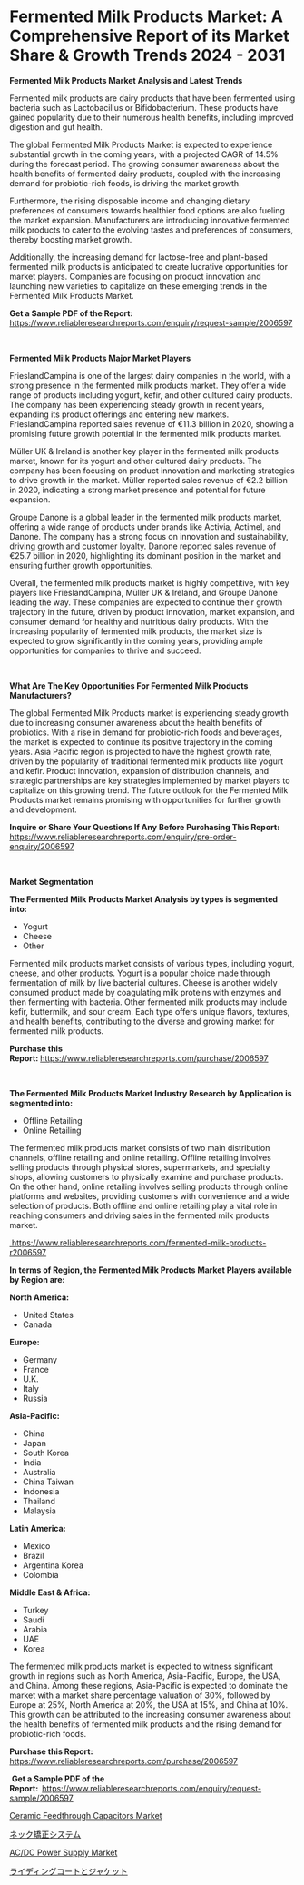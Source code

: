 <p><h1>Fermented Milk Products Market: A Comprehensive Report of its Market Share & Growth Trends 2024 - 2031</h1></p><p><strong>Fermented Milk Products Market Analysis and Latest Trends</strong></p>
<p><p>Fermented milk products are dairy products that have been fermented using bacteria such as Lactobacillus or Bifidobacterium. These products have gained popularity due to their numerous health benefits, including improved digestion and gut health.</p><p>The global Fermented Milk Products Market is expected to experience substantial growth in the coming years, with a projected CAGR of 14.5% during the forecast period. The growing consumer awareness about the health benefits of fermented dairy products, coupled with the increasing demand for probiotic-rich foods, is driving the market growth.</p><p>Furthermore, the rising disposable income and changing dietary preferences of consumers towards healthier food options are also fueling the market expansion. Manufacturers are introducing innovative fermented milk products to cater to the evolving tastes and preferences of consumers, thereby boosting market growth.</p><p>Additionally, the increasing demand for lactose-free and plant-based fermented milk products is anticipated to create lucrative opportunities for market players. Companies are focusing on product innovation and launching new varieties to capitalize on these emerging trends in the Fermented Milk Products Market.</p></p>
<p><strong>Get a Sample PDF of the Report:&nbsp;</strong> <a href="https://www.reliableresearchreports.com/enquiry/request-sample/2006597">https://www.reliableresearchreports.com/enquiry/request-sample/2006597</a></p>
<p>&nbsp;</p>
<p><strong>Fermented Milk Products Major Market Players</strong></p>
<p><p>FrieslandCampina is one of the largest dairy companies in the world, with a strong presence in the fermented milk products market. They offer a wide range of products including yogurt, kefir, and other cultured dairy products. The company has been experiencing steady growth in recent years, expanding its product offerings and entering new markets. FrieslandCampina reported sales revenue of €11.3 billion in 2020, showing a promising future growth potential in the fermented milk products market.</p><p>Müller UK & Ireland is another key player in the fermented milk products market, known for its yogurt and other cultured dairy products. The company has been focusing on product innovation and marketing strategies to drive growth in the market. Müller reported sales revenue of €2.2 billion in 2020, indicating a strong market presence and potential for future expansion.</p><p>Groupe Danone is a global leader in the fermented milk products market, offering a wide range of products under brands like Activia, Actimel, and Danone. The company has a strong focus on innovation and sustainability, driving growth and customer loyalty. Danone reported sales revenue of €25.7 billion in 2020, highlighting its dominant position in the market and ensuring further growth opportunities.</p><p>Overall, the fermented milk products market is highly competitive, with key players like FrieslandCampina, Müller UK & Ireland, and Groupe Danone leading the way. These companies are expected to continue their growth trajectory in the future, driven by product innovation, market expansion, and consumer demand for healthy and nutritious dairy products. With the increasing popularity of fermented milk products, the market size is expected to grow significantly in the coming years, providing ample opportunities for companies to thrive and succeed.</p></p>
<p>&nbsp;</p>
<p><strong>What Are The Key Opportunities For Fermented Milk Products Manufacturers?</strong></p>
<p><p>The global Fermented Milk Products market is experiencing steady growth due to increasing consumer awareness about the health benefits of probiotics. With a rise in demand for probiotic-rich foods and beverages, the market is expected to continue its positive trajectory in the coming years. Asia Pacific region is projected to have the highest growth rate, driven by the popularity of traditional fermented milk products like yogurt and kefir. Product innovation, expansion of distribution channels, and strategic partnerships are key strategies implemented by market players to capitalize on this growing trend. The future outlook for the Fermented Milk Products market remains promising with opportunities for further growth and development.</p></p>
<p><strong>Inquire or Share Your Questions If Any Before Purchasing This Report:</strong> <a href="https://www.reliableresearchreports.com/enquiry/pre-order-enquiry/2006597">https://www.reliableresearchreports.com/enquiry/pre-order-enquiry/2006597</a></p>
<p>&nbsp;</p>
<p><strong>Market Segmentation</strong></p>
<p><strong>The Fermented Milk Products Market Analysis by types is segmented into:</strong></p>
<p><ul><li>Yogurt</li><li>Cheese</li><li>Other</li></ul></p>
<p><p>Fermented milk products market consists of various types, including yogurt, cheese, and other products. Yogurt is a popular choice made through fermentation of milk by live bacterial cultures. Cheese is another widely consumed product made by coagulating milk proteins with enzymes and then fermenting with bacteria. Other fermented milk products may include kefir, buttermilk, and sour cream. Each type offers unique flavors, textures, and health benefits, contributing to the diverse and growing market for fermented milk products.</p></p>
<p><strong>Purchase this Report:&nbsp;</strong><a href="https://www.reliableresearchreports.com/purchase/2006597">https://www.reliableresearchreports.com/purchase/2006597</a></p>
<p>&nbsp;</p>
<p><strong>The Fermented Milk Products Market Industry Research by Application is segmented into:</strong></p>
<p><ul><li>Offline Retailing</li><li>Online Retailing</li></ul></p>
<p><p>The fermented milk products market consists of two main distribution channels, offline retailing and online retailing. Offline retailing involves selling products through physical stores, supermarkets, and specialty shops, allowing customers to physically examine and purchase products. On the other hand, online retailing involves selling products through online platforms and websites, providing customers with convenience and a wide selection of products. Both offline and online retailing play a vital role in reaching consumers and driving sales in the fermented milk products market.</p></p>
<p><a href="https://www.reliableresearchreports.com/fermented-milk-products-r2006597">&nbsp;https://www.reliableresearchreports.com/fermented-milk-products-r2006597</a></p>
<p><strong>In terms of Region, the Fermented Milk Products Market Players available by Region are:</strong></p>
<p>
    <p> <strong> North America: </strong>
        <ul>
            <li>United States</li>
            <li>Canada</li>
        </ul>
        </p> 
    <p> <strong> Europe: </strong>
        <ul>
            <li>Germany</li>
            <li>France</li>
            <li>U.K.</li>
            <li>Italy</li>
            <li>Russia</li>
        </ul>
        </p> 
    <p> <strong> Asia-Pacific: </strong>
        <ul>
            <li>China</li>
            <li>Japan</li>
            <li>South Korea</li>
            <li>India</li>
            <li>Australia</li>
            <li>China Taiwan</li>
            <li>Indonesia</li>
            <li>Thailand</li>
            <li>Malaysia</li>
        </ul>
        </p> 
    <p> <strong> Latin America: </strong>
        <ul>
            <li>Mexico</li>
            <li>Brazil</li>
            <li>Argentina Korea</li>
            <li>Colombia</li>
        </ul>
        </p> 
    <p> <strong> Middle East & Africa: </strong>
        <ul>
            <li>Turkey</li>
            <li>Saudi</li>
            <li>Arabia</li>
            <li>UAE</li>
            <li>Korea</li>
        </ul>
    </p>
    </p>
<p><p>The fermented milk products market is expected to witness significant growth in regions such as North America, Asia-Pacific, Europe, the USA, and China. Among these regions, Asia-Pacific is expected to dominate the market with a market share percentage valuation of 30%, followed by Europe at 25%, North America at 20%, the USA at 15%, and China at 10%. This growth can be attributed to the increasing consumer awareness about the health benefits of fermented milk products and the rising demand for probiotic-rich foods.</p></p>
<p><strong>Purchase this Report: </strong><a href="https://www.reliableresearchreports.com/purchase/2006597">https://www.reliableresearchreports.com/purchase/2006597</a></p>
<p>&nbsp;<strong>Get a Sample PDF of the Report:&nbsp;&nbsp;</strong><a href="https://www.reliableresearchreports.com/enquiry/request-sample/2006597">https://www.reliableresearchreports.com/enquiry/request-sample/2006597</a></p>
<p><strong></strong></p>
<p><p><a href="https://github.com/okotobwrhuteie/Market-Research-Report-List-3/blob/main/ceramic-feedthrough-capacitors-market.md">Ceramic Feedthrough Capacitors Market</a></p><p><a href="https://github.com/kegley4963/Market-Research-Report-List-1/blob/main/5876183150648.md">ネック矯正システム</a></p><p><a href="https://github.com/myacatherineblakecaczo9vcsw/Market-Research-Report-List-3/blob/main/acdc-power-supply-market.md">AC/DC Power Supply Market</a></p><p><a href="https://github.com/LuzHills1972/Market-Research-Report-List-1/blob/main/5122667150649.md">ライディングコートとジャケット</a></p></p>